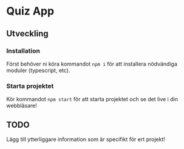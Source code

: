 # Quiz App

## Utveckling
### Installation
Först behöver ni köra kommandot `npm i` för att installera nödvändiga moduler (typescript, etc).

### Starta projektet
Kör kommandot `npm start` för att starta projektet och se det live i din webbläsare!

## TODO
Lägg till ytterliggare information som är specifikt för ert projekt!
